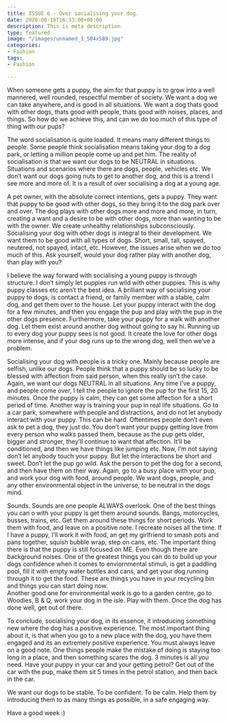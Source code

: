 ```yaml
---
title: ISSUE 6 - Over socialising your dog.
date: 2020-08-16T16:33:00+00:00
description: This is meta description
type: featured
image: "/images/unnamed_1_504x589.jpg"
categories:
- Fashion
tags:
- Fashion

---
```

When someone gets a puppy, the aim for that puppy is to grow into a well mannered, well rounded, respectful member of society. We want a dog we can take anywhere, and is good in all situations. We want a dog thats good with other dogs, thats good with people, thats good with noises, places, and things. So how do we achieve this, and can we do too much of this type of thing with our pups?

The word socialisation is quite loaded. It means many different things to people. Some people think socialisation means taking your dog to a dog park, or letting a million people come up and pet him. The reality of socialisation is that we want our dogs to be NEUTRAL in situations. Situations and scenarios where there are dogs, people, vehicles etc. We don’t want our dogs going nuts to get to another dog, and this is a trend I see more and more of. It is a result of over socialising a dog at a young age.

A pet owner, with the absolute correct intentions, gets a puppy. They want that puppy to be good with other dogs, so they bring it to the dog park over and over. The dog plays with other dogs more and more and more, in turn, creating a want and a desire to be with other dogs, more than wanting to be with the owner. We create unhealthy relationships subconsciously. Socialising your dog with other dogs is integral to their development. We want them to be good with all types of dogs. Short, small, tall, spayed, neutered, not spayed, intact, etc. However, the issues arise when we do too much of this. Ask yourself, would your dog rather play with another dog, than play with you?

I believe the way forward with socialising a young puppy is through structure. I don’t simply let puppies run wild with other puppies. This is why puppy classes etc aren’t the best idea. A brilliant way of socialising your puppy to dogs, is contact a friend, or family member with a stable, calm dog, and get them over to the house. Let your puppy interact with the dog for a few minutes, and then you engage the pup and play with the pup in the other dogs presence. Furthermore, take your puppy for a walk with another dog. Let them exist around another dog without going to say hi. Running up to every dog your puppy sees is not good. It create the love for other dogs more intense, and if your dog runs up to the wrong dog, well then we’ve a problem.

Socialising your dog with people is a tricky one. Mainly because people are selfish, unlike our dogs. People think that a puppy should be so lucky to be blessed with affection from said person, when this really isn’t the case. Again, we want our dogs NEUTRAL in all situations. Any time I’ve a puppy, and people come over, I tell the people to ignore the pup for the first 15, 20 minutes. Once the puppy is calm, they can get some affection for a short period of time. Another way is training your pup in real life situations. Go to a car park, somewhere with people and distractions, and do not let anybody interact with your puppy. This can be hard. Oftentimes people don’t even ask to pet a dog, they just do. You don’t want your puppy getting love from every person who walks passed them, because as the pup gets older, bigger and stronger, they’ll continue to want that affection. It’ll be conditioned, and then we have things like jumping etc. Now, I’m not saying don’t let anybody touch your puppy. But let the interactions be short and sweet. Don’t let the pup go wild. Ask the person to pet the dog for a second, and then have them on their way. Again, go to a busy place with your pup, and work your dog with food, around people. We want dogs, people, and any other environmental object in the universe, to be neutral in the dogs mind.

Sounds. Sounds are one people ALWAYS overlook. One of the best things you can o with your puppy is get them around sounds. Bangs, motorcycles, busses, trains, etc. Get them around these things for short periods. Work them with food, and leave on a positive note. I recreate noises all the time. If I have a puppy, I’ll work it with food, an get my girlfriend to smash pots and pans together, squish bubble wrap, step on cans, etc. The important thing there is that the puppy is still focused on ME. Even though there are background noises. One of the greatest things you can do to build up your dogs confidence when it comes to enviornmental stimuli, is get a paddling pool, fill it with empty water bottles and cans, and get your dog running through it to get the food. These are things you have in your recycling bin and things you can start doing now.  
Another good one for environmental work is go to a garden centre, go to Woodies, B & Q, work your dog in the isle. Play with them. Once the dog has done well, get out of there.

To conclude, socialising your dog, in its essence, it introducing something new where the dog has a positive experience. The most important thing about it, is that when you go to a new place with the dog, you have them engaged and its an extremely positive experience. You must always leave on a good note. One things people make the mistake of doing is staying too long in a place, and then something scares the dog. 3 minutes is all you need. Have your puppy in your car and your getting petrol? Get out of the car with the pup, make them sit 5 times in the petrol station, and then back in the car.

We want our dogs to be stable. To be confident. To be calm. Help them by introducing them to as many things as possible, in a safe engaging way.

Have a good week :)